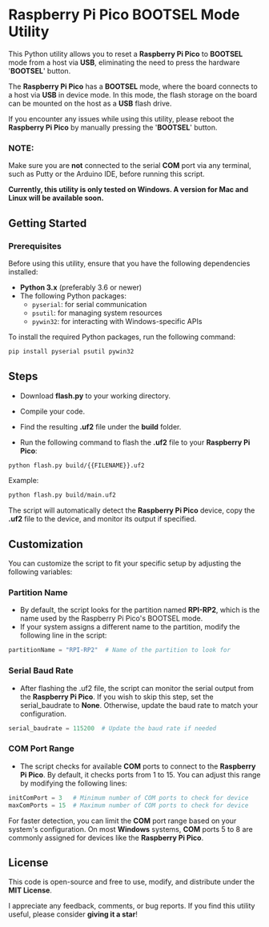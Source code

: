 # Raspberry Pi Pico BOOTSEL Mode Utility

This Python utility allows you to reset a **Raspberry Pi Pico** to **BOOTSEL** mode from a host via **USB**, eliminating the need to press the hardware '**BOOTSEL**' button.

The **Raspberry Pi Pico** has a **BOOTSEL** mode, where the board connects to a host via **USB** in device mode. In this mode, the flash storage on the board can be mounted on the host as a **USB** flash drive.

If you encounter any issues while using this utility, please reboot the **Raspberry Pi Pico** by manually pressing the '**BOOTSEL**' button.

### NOTE:
Make sure you are **not** connected to the serial **COM** port via any terminal, such as Putty or the Arduino IDE, before running this script.

**Currently, this utility is only tested on Windows. A version for Mac and Linux will be available soon.**

## Getting Started

### Prerequisites

Before using this utility, ensure that you have the following dependencies installed:

- **Python 3.x** (preferably 3.6 or newer)
- The following Python packages:
  - `pyserial`: for serial communication
  - `psutil`: for managing system resources
  - `pywin32`: for interacting with Windows-specific APIs

To install the required Python packages, run the following command:

```bash
pip install pyserial psutil pywin32
```

## Steps

- Download **flash.py** to your working directory.

- Compile your code.

- Find the resulting **.uf2** file under the **build** folder.

- Run the following command to flash the **.uf2** file to your **Raspberry Pi Pico**:

```bash
python flash.py build/{{FILENAME}}.uf2
```
Example:

```bash
python flash.py build/main.uf2
```
The script will automatically detect the **Raspberry Pi Pico** device, copy the **.uf2** file to the device, and monitor its output if specified.

## Customization

You can customize the script to fit your specific setup by adjusting the following variables:

### Partition Name

- By default, the script looks for the partition named **RPI-RP2**, which is the name used by the Raspberry Pi Pico's BOOTSEL mode.
- If your system assigns a different name to the partition, modify the following line in the script:

```python
partitionName = "RPI-RP2"  # Name of the partition to look for
```

### Serial Baud Rate

- After flashing the .uf2 file, the script can monitor the serial output from the **Raspberry Pi Pico**. If you wish to skip this step, set the serial_baudrate to **None**. Otherwise, update the baud rate to match your configuration.

```python
serial_baudrate = 115200  # Update the baud rate if needed
```

### COM Port Range

- The script checks for available **COM** ports to connect to the **Raspberry Pi Pico**. By default, it checks ports from 1 to 15. You can adjust this range by modifying the following lines:

```python
initComPort = 3   # Minimum number of COM ports to check for device
maxComPorts = 15  # Maximum number of COM ports to check for device
```

For faster detection, you can limit the **COM** port range based on your system's configuration. On most **Windows** systems, **COM** ports 5 to 8 are commonly assigned for devices like the **Raspberry Pi Pico**.

## License

This code is open-source and free to use, modify, and distribute under the **MIT License**.

I appreciate any feedback, comments, or bug reports. If you find this utility useful, please consider **giving it a star**!
